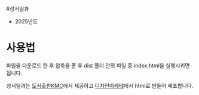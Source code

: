 #성서일과

- 2025년도

# 사용법
파일을 다운로드 한 후 압축을 푼 후 dist 폴더 안의 파일 중 index.html을 실행시키면 됩니다.


성서일과는 [도서출판KMC](https://kmcpress.co.kr)에서 제공하고 [디자인아레테](https://daworks.io)에서 html로 만들어 배포합니다.
